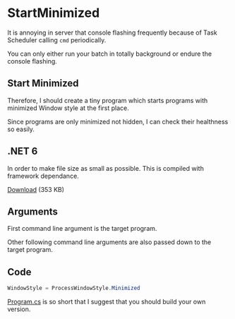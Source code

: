 # StartMinimized

It is annoying in server that console flashing frequently because of Task Scheduler calling `cmd` periodically.

You can only either run your batch in totally background or endure the console flashing.

## Start Minimized

Therefore, I should create a tiny program which starts programs with minimized Window style at the first place.

Since programs are only minimized not hidden, I can check their healthness so easily.

## .NET 6

In order to make file size as small as possible. This is compiled with framework dependance.

[Download](https://github.com/tommy-iasia/StartMinimized/blob/main/StartMinimized/bin/Release/net6.0-windows/publish/win-x64/StartMinimized.exe) (353 KB)

## Arguments

First command line argument is the target program.

Other following command line arguments are also passed down to the target program.

## Code

```C#
WindowStyle = ProcessWindowStyle.Minimized
```

[Program.cs](StartMinimized/Program.cs) is so short that I suggest that you should build your own version.

